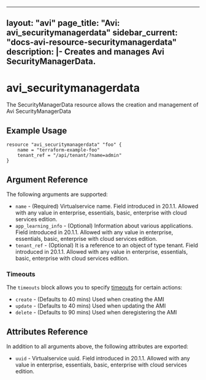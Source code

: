 <!--
    Copyright 2021 VMware, Inc.
    SPDX-License-Identifier: Mozilla Public License 2.0
-->
---
layout: "avi"
page_title: "Avi: avi_securitymanagerdata"
sidebar_current: "docs-avi-resource-securitymanagerdata"
description: |-
  Creates and manages Avi SecurityManagerData.
---

# avi_securitymanagerdata

The SecurityManagerData resource allows the creation and management of Avi SecurityManagerData

## Example Usage

```hcl
resource "avi_securitymanagerdata" "foo" {
    name = "terraform-example-foo"
    tenant_ref = "/api/tenant/?name=admin"
}
```

## Argument Reference

The following arguments are supported:

* `name` - (Required) Virtualservice name. Field introduced in 20.1.1. Allowed with any value in enterprise, essentials, basic, enterprise with cloud services edition.
* `app_learning_info` - (Optional) Information about various applications. Field introduced in 20.1.1. Allowed with any value in enterprise, essentials, basic, enterprise with cloud services edition.
* `tenant_ref` - (Optional) It is a reference to an object of type tenant. Field introduced in 20.1.1. Allowed with any value in enterprise, essentials, basic, enterprise with cloud services edition.


### Timeouts

The `timeouts` block allows you to specify [timeouts](https://www.terraform.io/docs/configuration/resources.html#timeouts) for certain actions:

* `create` - (Defaults to 40 mins) Used when creating the AMI
* `update` - (Defaults to 40 mins) Used when updating the AMI
* `delete` - (Defaults to 90 mins) Used when deregistering the AMI

## Attributes Reference

In addition to all arguments above, the following attributes are exported:

* `uuid` -  Virtualservice uuid. Field introduced in 20.1.1. Allowed with any value in enterprise, essentials, basic, enterprise with cloud services edition.


